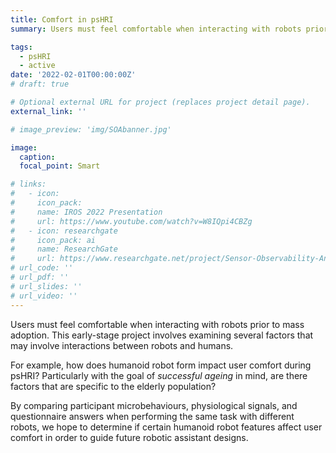 ```yaml
---
title: Comfort in psHRI
summary: Users must feel comfortable when interacting with robots prior to mass adoption. This early-stage project involves examining several factors that may involve interactions between robots and humans, especially the elderly. 

tags:
  - psHRI
  - active
date: '2022-02-01T00:00:00Z'
# draft: true

# Optional external URL for project (replaces project detail page).
external_link: ''

# image_preview: 'img/SOAbanner.jpg'

image: 
  caption: 
  focal_point: Smart

# links:
#   - icon: 
#     icon_pack: 
#     name: IROS 2022 Presentation
#     url: https://www.youtube.com/watch?v=W8IQpi4CBZg
#   - icon: researchgate
#     icon_pack: ai
#     name: ResearchGate
#     url: https://www.researchgate.net/project/Sensor-Observability-Analysis
# url_code: ''
# url_pdf: ''
# url_slides: ''
# url_video: ''
---
```


Users must feel comfortable when interacting with robots prior to mass adoption. This early-stage project involves examining several factors that may involve interactions between robots and humans.

For example, how does humanoid robot form impact user comfort during psHRI? Particularly with the goal of *successful ageing* in mind, are there factors that are specific to the elderly population?

By comparing participant microbehaviours, physiological signals, and questionnaire answers when performing the same task with different robots, we hope to determine if certain humanoid robot features affect user comfort in order to guide future robotic assistant designs.

<!-- Please visit my [ResearchGate project page](https://www.researchgate.net/project/Sensor-Observability-Analysis) to see the list of related research items. -->
